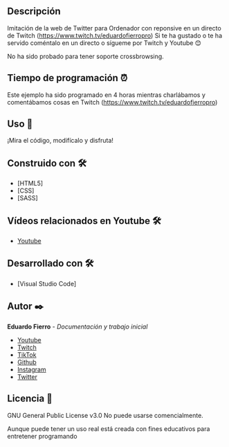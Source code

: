 ## Descripción
Imitación de la web de Twitter para Ordenador con reponsive en un directo de Twitch (https://www.twitch.tv/eduardofierropro)
Si te ha gustado o te ha servido coméntalo en un directo o sígueme por Twitch y Youtube 😊

No ha sido probado para tener soporte crossbrowsing.

## Tiempo de programación ⏰
Este ejemplo ha sido programado en 4 horas mientras charlábamos y comentábamos cosas en Twitch (https://www.twitch.tv/eduardofierropro)

## Uso 🚀
¡Mira el código, modifícalo y disfruta!

## Construido con 🛠️
* [HTML5]
* [CSS]
* [SASS]

## Vídeos relacionados en Youtube 🛠️

* [Youtube](https://www.youtube.com/watch?v=NhSlsFV86Z8)

## Desarrollado con 🛠️

* [Visual Studio Code]

## Autor ✒️
**Eduardo Fierro** - *Documentación y trabajo inicial*
* [Youtube](https://youtube.com/EduardoFierroPro?sub_confirmation=1)
* [Twitch](https://twitch.tv/eduardofierropro)
* [TikTok](https://www.tiktok.com/@eduardofierro.pro?)
* [Github](https://github.com/eduardofierropro)
* [Instagram](https://instagram.com/eduardofierro.pro)
* [Twitter](https://twitter.com/edfierropro)

## Licencia 📄
GNU General Public License v3.0
No puede usarse comencialmente.

Aunque puede tener un uso real está creada con fines educativos para entretener programando 